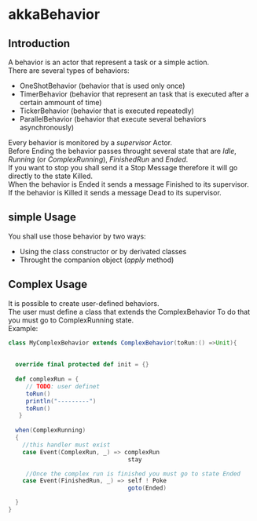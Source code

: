 # akkaBehavior

## Introduction

A behavior is an actor that represent a task or a simple action.  
There are several types of behaviors:  
* OneShotBehavior (behavior that is used only once)
* TimerBehavior (behavior that represent an task that is executed after a certain ammount of time)
* TickerBehavior (behavior that is executed repeatedly)
* ParallelBehavior (behavior that execute several behaviors asynchronously)

Every behavior is monitored by a *supervisor* Actor.  
Before Ending the behavior passes throught several state that are *Idle*, *Running* (or *ComplexRunning*), *FinishedRun* and *Ended*.  
If you want to stop you shall send it a Stop Message therefore it will go directly to the state Killed.  
When the behavior is Ended it sends a message Finished to its supervisor.  
If the behavior is Killed it sends a message Dead to its supervisor.  

## simple Usage
You shall use those behavior by two ways:  
* Using the class constructor or by derivated classes
* Throught the companion object (*apply* method)

## Complex Usage
It is possible to create user-defined behaviors.  
The user must define a class that extends the ComplexBehavior
To do that you must go to ComplexRunning state.  
Example:  

```scala
class MyComplexBehavior extends ComplexBehavior(toRun:() =>Unit){
 
  
  override final protected def init = {}
  
  def complexRun = {
     // TODO: user definet
     toRun()
     println("---------")
     toRun()
   }
  
  when(ComplexRunning)
  {
    //this handler must exist
    case Event(ComplexRun, _) => complexRun
                                  stay

     //Once the complex run is finished you must go to state Ended	
    case Event(FinishedRun, _) => self ! Poke
                                  goto(Ended) 

  }
}


```
